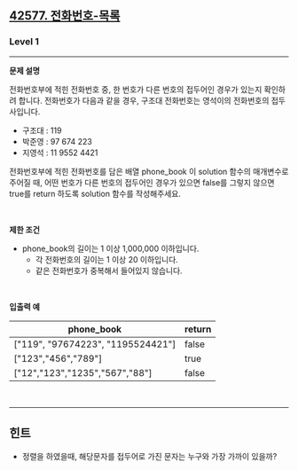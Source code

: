 <h2><a href="https://school.programmers.co.kr/learn/courses/30/lessons/42577">42577. 전화번호-목록
</a></h2>

<h3>Level 1</h3>
<hr><div>

<p><strong>문제 설명</strong></p>
전화번호부에 적힌 전화번호 중, 한 번호가 다른 번호의 접두어인 경우가 있는지 확인하려 합니다.
전화번호가 다음과 같을 경우, 구조대 전화번호는 영석이의 전화번호의 접두사입니다.

- 구조대 : 119
- 박준영 : 97 674 223
- 지영석 : 11 9552 4421

전화번호부에 적힌 전화번호를 담은 배열 phone_book 이 solution 함수의 매개변수로 주어질 때, 어떤 번호가 다른 번호의 접두어인 경우가 있으면 false를 그렇지 않으면 true를 return 하도록
solution 함수를 작성해주세요.

<p>&nbsp;</p>

<p><strong>제한 조건</strong></p>

- phone_book의 길이는 1 이상 1,000,000 이하입니다.
    - 각 전화번호의 길이는 1 이상 20 이하입니다.
    - 같은 전화번호가 중복해서 들어있지 않습니다.

<p>&nbsp;</p>

<p><strong>입출력 예</strong></p>

| phone_book	                        | return |
|------------------------------------|--------|
| ["119", "97674223", "1195524421"]	 | false  |
| ["123","456","789"]	               | true   |
| ["12","123","1235","567","88"]	    | false  |

<p>&nbsp;</p>

---

## 힌트

- 정렬을 하였을때, 해당문자를 접두어로 가진 문자는 누구와 가장 가까이 있을까? 
